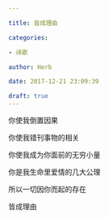 ```yaml
---

title: 皆成理由

categories:

- 诗歌

author: Herb

date: 2017-12-21 23:09:39

draft: true
---
```


你使我倒置因果

你使我错刊事物的相关

你使我成为你面前的无穷小量

你是我生命里爱情的几大公理

所以一切因你而起的存在

皆成理由